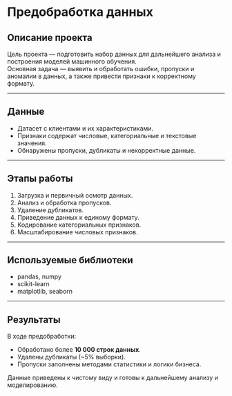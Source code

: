 # Предобработка данных

## Описание проекта
Цель проекта — подготовить набор данных для дальнейшего анализа и построения моделей машинного обучения.  
Основная задача — выявить и обработать ошибки, пропуски и аномалии в данных, а также привести признаки к корректному формату.

---

## Данные
- Датасет с клиентами и их характеристиками.  
- Признаки содержат числовые, категориальные и текстовые значения.  
- Обнаружены пропуски, дубликаты и некорректные данные.  

---

## Этапы работы
1. Загрузка и первичный осмотр данных.  
2. Анализ и обработка пропусков.  
3. Удаление дубликатов.  
4. Приведение данных к единому формату.  
5. Кодирование категориальных признаков.  
6. Масштабирование числовых признаков.  

---

## Используемые библиотеки
- pandas, numpy  
- scikit-learn  
- matplotlib, seaborn  

---

## Результаты
В ходе предобработки:  
- Обработано более **10 000 строк данных**.  
- Удалены дубликаты (~5% выборки).  
- Пропуски заполнены методами статистики и логики бизнеса.  

Данные приведены к чистому виду и готовы к дальнейшему анализу и моделированию.  
